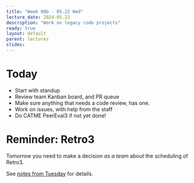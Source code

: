 ```yaml
---
title: "Week 08b - 05.22 Wed"
lecture_date: 2024-05.22
description: "Work on legacy code projects"
ready: true
layout: default
parent: lectures
slides:
---
```


# Today

* Start with standup
* Review team Kanban board, and PR queue
* Make sure anything that needs a code review, has one.
* Work on issues, with help from the staff
* Do CATME PeerEval3 if not yet done!

# Reminder: Retro3

Tomorrow you need to make a decision *as a team* about the scheduling of Retro3.

See [notes from Tuesday](https://ucsb-cs156.github.io/s24/lectures/week08a/) for details.

